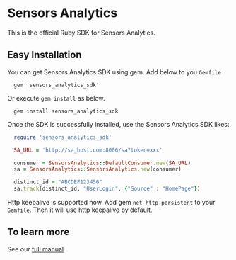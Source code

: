 # Sensors Analytics

This is the official Ruby SDK for Sensors Analytics.

## Easy Installation

You can get Sensors Analytics SDK using gem.
Add below to you `Gemfile`

```
  gem 'sensors_analytics_sdk'
```

Or execute `gem install` as below.

```
  gem install sensors_analytics_sdk
```

Once the SDK is successfully installed, use the Sensors Analytics SDK likes:

```ruby
  require 'sensors_analytics_sdk'

  SA_URL = 'http://sa_host.com:8006/sa?token=xxx'

  consumer = SensorsAnalytics::DefaultConsumer.new(SA_URL)
  sa = SensorsAnalytics::SensorsAnalytics.new(consumer)

  distinct_id = "ABCDEF123456"
  sa.track(distinct_id, "UserLogin", {"Source" : "HomePage"})
```

Http keepalive is supported now. Add gem `net-http-persistent` to your `Gemfile`. Then it will use http keepalive by default.

## To learn more

See our [full manual](http://www.sensorsdata.cn/manual/ruby_sdk.html)

